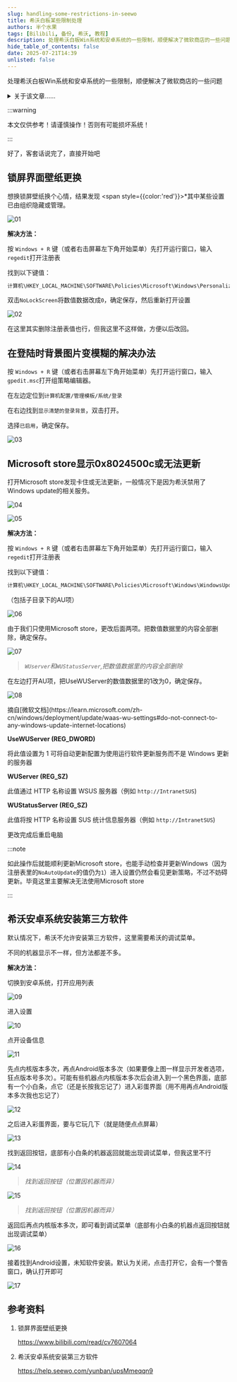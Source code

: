 ```yaml
---
slug: handling-some-restrictions-in-seewo
title: 希沃白板某些限制处理
authors: 半个水果
tags: [Bilibili, 备份, 希沃, 教程]
description: 处理希沃白板Win系统和安卓系统的一些限制，顺便解决了微软商店的一些问题
hide_table_of_contents: false
date: 2025-07-21T14:39
unlisted: false
---
```


处理希沃白板Win系统和安卓系统的一些限制，顺便解决了微软商店的一些问题

<!-- truncate -->

<details>
<summary>关于该文章......</summary>

该文章为我在Bilibili上的备份，[原文](https://www.bilibili.com/opus/738367597754449944)

预防哪天平台抽筋被删除。

</details>

:::warning

本文仅供参考！请谨慎操作！否则有可能损坏系统！

:::

好了，客套话说完了，直接开始吧

## 锁屏界面壁纸更换

想换锁屏壁纸换个心情，结果发现  <span style={{color:'red'}}>*其中某些设置已由组织隐藏或管理。</span>

![01](./01.png)

**解决方法：**

按 `Windows + R` 键（或者右击屏幕左下角开始菜单）先打开运行窗口，输入`regedit`打开注册表

找到以下键值：

```bash showLineNumbers
计算机\HKEY_LOCAL_MACHINE\SOFTWARE\Policies\Microsoft\Windows\Personalization
```

双击`NoLockScreen`将数值数据改成`0`，确定保存，然后重新打开设置

![02](./02.png)

在这里其实删除注册表值也行，但我这里不这样做，方便以后改回。

## 在登陆时背景图片变模糊的解决办法

按 `Windows + R` 键（或者右击屏幕左下角开始菜单）先打开运行窗口，输入`gpedit.msc`打开组策略编辑器。

在左边定位到`计算机配置/管理模板/系统/登录`

在右边找到`显示清楚的登录背景`，双击打开。

选择`已启用`，确定保存。

![03](./03.png)

## Microsoft store显示0x8024500c或无法更新

打开Microsoft store发现卡住或无法更新，一般情况下是因为希沃禁用了Windows update的相关服务。

![04](./04.png)

![05](./05.png)

**解决方法：**

按 `Windows + R` 键（或者右击屏幕左下角开始菜单）先打开运行窗口，输入`regedit`打开注册表

找到以下键值：

```bash showLineNumbers
计算机\HKEY_LOCAL_MACHINE\SOFTWARE\Policies\Microsoft\Windows\WindowsUpdate
```

<Highlight color="red">（包括子目录下的AU项）</Highlight>

![06](./06.png)

由于我们只使用Microsoft store，更改后面两项。把数值数据里的内容全部删除，确定保存。

![07](./07.png)

> *`WUserver`和`WUStatusServer`,把数值数据里的内容全部删除*

在左边打开AU项，把UseWUServer的数值数据里的1改为0，确定保存。

![08](./08.png)

<Block>
摘自[微软文档](https://learn.microsoft.com/zh-cn/windows/deployment/update/waas-wu-settings#do-not-connect-to-any-windows-update-internet-locations)

**UseWUServer (REG_DWORD)**

将此值设置为 1 可将自动更新配置为使用运行软件更新服务而不是 Windows 更新的服务器

**WUServer (REG_SZ)**

此值通过 HTTP 名称设置 WSUS 服务器（例如  `http://IntranetSUS`)

**WUStatusServer (REG_SZ)**

此值将按 HTTP 名称设置 SUS 统计信息服务器（例如 `http://IntranetSUS`)
</Block>

更改完成后<Highlight color="red">重启电脑</Highlight>

:::note

如此操作后就能顺利更新Microsoft store，也能手动检查并更新Windows（因为注册表里的`NoAutoUpdate`的值仍为`1`）进入设置仍然会看见更新策略，不过不妨碍更新。毕竟这里主要解决无法使用Microsoft store

:::

## 希沃安卓系统安装第三方软件

默认情况下，希沃不允许安装第三方软件，这里需要希沃的调试菜单。

<Underline color="red">不同的机器显示不一样，但方法都差不多。</Underline>

**解决方法：**

切换到安卓系统，打开应用列表

![09](./09.jpg)

进入设置

![10](./10.jpg)

点开设备信息

![11](./11.jpg)

<Block>
先点<Highlight color="red">内核版本多次</Highlight>，再点<Highlight color="red">Android版本多次（如果要像上图一样显示开发者选项，狂点版本号多次）</Highlight>。可能有些机器点内核版本多次后会进入到一个黑色界面，底部有一个小白条，点它（还是长按我忘记了）进入彩蛋界面（用不用再点Android版本多次我也忘记了）
</Block>

![12](./12.jpg)

之后进入彩蛋界面，要与它玩几下（就是随便点点屏幕）

![13](./13.jpg)

找到返回按钮，底部有小白条的机器返回就能出现调试菜单，但我这里不行

![14](./14.jpg)

> *找到返回按钮（位置因机器而异）*

![15](./15.jpg)

> *找到返回按钮（位置因机器而异）*

返回后再点<Highlight color="red">内核版本多次</Highlight>，即可看到调试菜单（底部有小白条的机器点返回按钮就出现调试菜单）

![16](./16.jpg)

接着找到Android设置，未知软件安装。默认为关闭，点击打开它，会有一个警告窗口，确认打开即可

![17](./17.jpg)

## 参考资料

01. 锁屏界面壁纸更换

	https://www.bilibili.com/read/cv7607064

02. 希沃安卓系统安装第三方软件

	https://help.seewo.com/yunban/upsMmeqqn9